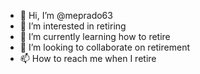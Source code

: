 - 👋 Hi, I’m @meprado63
- 👀 I’m interested in retiring
- 🌱 I’m currently learning how to retire
- 💞️ I’m looking to collaborate on retirement
- 📫 How to reach me when I retire

<!---
meprado63/meprado63 is a ✨ special ✨ repository because its `README.md` (this file) appears on your GitHub profile.
You can click the Preview link to take a look at your changes.
--->
